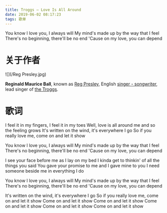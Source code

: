 ```yaml
---
title: Troggs – Love Is All Around
date: 2019-06-02 08:17:23
tags: 歌单
---
```


You know I love you, I always will
My mind's made up by the way that I feel
There's no beginning, there'll be no end
'Cause on my love, you can depend

# 关于作者

<div style='width: 540px;'>![](/Reg Presley.jpg)</div>

**Reginald Maurice Ball**, known as [Reg Presley](https://en.wikipedia.org/wiki/Reg_Presley), English [singer - songwriter](https://en.wikipedia.org/wiki/Singer-songwriter), lead singer of [the Troggs](https://en.wikipedia.org/wiki/The_Troggs).

# 歌词

I feel it in my fingers, I feel it in my toes
Well, love is all around me and so the feeling grows
It's written on the wind, it's everywhere I go
So if you really love me, come on and let it show

You know I love you, I always will
My mind's made up by the way that I feel
There's no beginning, there'll be no end
'Cause on my love, you can depend

I see your face before me as I lay on my bed
I kinda get to thinkin' of all the things you said
You gave your promise to me and I gave mine to you
I need someone beside me in everything I do

You know I love you, I always will
My mind's made up by the way that I feel
There's no beginning, there'll be no end
'Cause on my love, you can depend

It's written on the wind, it's everywhere I go
So if you really love me, come on and let it show
Come on and let it show
Come on and let it show
Come on and let it show
Come on and let it show
Come on and let it show
